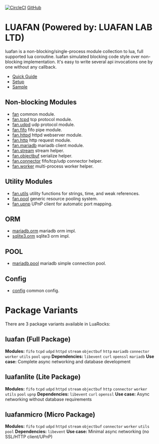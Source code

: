 [![CircleCI](https://circleci.com/gh/luafan/luafan.svg?style=svg)](https://circleci.com/gh/luafan/luafan)
[GitHub](https://github.com/luafan/luafan)

# LUAFAN (Powered by: LUAFAN LAB LTD)

luafan is a non-blocking/single-process module collection to lua, full supported lua coroutine.
luafan simulated blocking code style over non-blocking implementation.
It's easy to write several api invocations one by one without any callback.

* [Quick Guide](guide.md)
* [Setup](setup.md)
* [Sample](sample.md)

## Non-blocking Modules
* [fan](api/fan.md) common module.
* [fan.tcpd](api/tcpd.md) tcp protocol module.
* [fan.udpd](api/udpd.md) udp protocol module.
* [fan.fifo](api/fifo.md) fifo pipe module.
* [fan.httpd](api/httpd.md) httpd webserver module.
* [fan.http](api/http.md) http request module.
* [fan.mariadb](api/mariadb.md) mariadb client module.
* [fan.stream](api/stream.md) stream helper.
* [fan.objectbuf](api/objectbuf.md) serialize helper.
* [fan.connector](api/connector.md) fifo/tcp/udp connector helper.
* [fan.worker](api/worker.md) multi-process worker helper.

## Utility Modules
* [fan.utils](api/utils.md) utility functions for strings, time, and weak references.
* [fan.pool](api/pool.md) generic resource pooling system.
* [fan.upnp](api/upnp.md) UPnP client for automatic port mapping.

## ORM
* [mariadb.orm](api/mariadb_orm.md) mariadb orm impl.
* [sqlite3.orm](api/sqlite3_orm.md) sqlite3 orm impl.

## POOL
* [mariadb.pool](api/mariadb_pool.md) mariadb simple connection pool.

## Config
* [config](api/config.md) common config.

Package Variants
================

There are 3 package variants available in LuaRocks:

## luafan (Full Package)
**Modules:** `fifo` `tcpd` `udpd` `httpd` `stream` `objectbuf` `http` `mariadb` `connector` `worker` `utils` `pool` `upnp`
**Dependencies:** `libevent` `curl` `openssl` `mariadb`
**Use case:** Complete async networking and database development

## luafanlite (Lite Package)
**Modules:** `fifo` `tcpd` `udpd` `httpd` `stream` `objectbuf` `http` `connector` `worker` `utils` `pool` `upnp`
**Dependencies:** `libevent` `curl` `openssl`
**Use case:** Async networking without database requirements

## luafanmicro (Micro Package)
**Modules:** `fifo` `tcpd` `udpd` `httpd` `stream` `objectbuf` `connector` `worker` `utils` `pool`
**Dependencies:** `libevent`
**Use case:** Minimal async networking (no SSL/HTTP client/UPnP)
